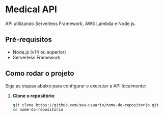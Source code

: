 # Medical API

API utilizando Serverless Framework, AWS Lambda e Node.js.

## Pré-requisitos

- Node.js (v14 ou superior)
- Serverless Framework

## Como rodar o projeto

Siga as etapas abaixo para configurar e executar a API localmente:

1. **Clone o repositório**:
   ```bash
   git clone https://github.com/seu-usuario/nome-do-repositorio.git
   cd nome-do-repositorio
